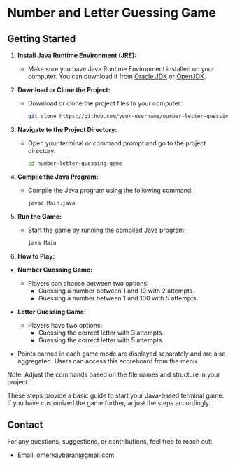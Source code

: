# Number and Letter Guessing Game


## Getting Started

1. **Install Java Runtime Environment (JRE):**
   - Make sure you have Java Runtime Environment installed on your computer. You can download it from [Oracle JDK](https://www.oracle.com/java/technologies/javase-downloads.html) or [OpenJDK](https://openjdk.java.net/).

2. **Download or Clone the Project:**
   - Download or clone the project files to your computer:
     ```bash
     git clone https://github.com/your-username/number-letter-guessing-game.git
     ```

3. **Navigate to the Project Directory:**
   - Open your terminal or command prompt and go to the project directory:
     ```bash
     cd number-letter-guessing-game
     ```

4. **Compile the Java Program:**
   - Compile the Java program using the following command:
     ```bash
     javac Main.java
     ```

5. **Run the Game:**
   - Start the game by running the compiled Java program:
     ```bash
     java Main
     ```

6. **How to Play:**


- **Number Guessing Game:**
  - Players can choose between two options:
    - Guessing a number between 1 and 10 with 2 attempts.
    - Guessing a number between 1 and 100 with 5 attempts.

- **Letter Guessing Game:**
  - Players have two options:
    - Guessing the correct letter with 3 attempts.
    - Guessing the correct letter with 5 attempts.

- Points earned in each game mode are displayed separately and are also aggregated. Users can access this scoreboard from the menu.


Note: Adjust the commands based on the file names and structure in your project.

These steps provide a basic guide to start your Java-based terminal game. If you have customized the game further, adjust the steps accordingly.
## Contact

For any questions, suggestions, or contributions, feel free to reach out:

- Email: [omerkaybaran@gmail.com](mailto:omerkaybaran@gmail.com)

